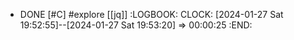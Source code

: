 - DONE [#C] #explore [[jq]]
  :LOGBOOK:
  CLOCK: [2024-01-27 Sat 19:52:55]--[2024-01-27 Sat 19:53:20] =>  00:00:25
  :END: